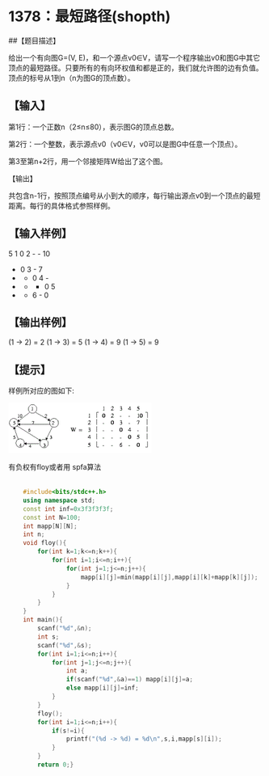 # 1378：最短路径(shopth)

##【题目描述】

给出一个有向图G=(V, E)，和一个源点v0∈V，请写一个程序输出v0和图G中其它顶点的最短路径。只要所有的有向环权值和都是正的，我们就允许图的边有负值。顶点的标号从1到n（n为图G的顶点数）。

## 【输入】

第1行：一个正数n（2≤n≤80），表示图G的顶点总数。

第2行：一个整数，表示源点v0（v0∈V，v0可以是图G中任意一个顶点）。

第3至第n+2行，用一个邻接矩阵W给出了这个图。

【输出】

共包含n-1行，按照顶点编号从小到大的顺序，每行输出源点v0到一个顶点的最短距离。每行的具体格式参照样例。

## 【输入样例】

5
1
0 2 - - 10
- 0 3 - 7
- - 0 4 -
- - - 0 5
- - 6 - 0

## 【输出样例】

(1 -> 2) = 2
(1 -> 3) = 5
(1 -> 4) = 9
(1 -> 5) = 9


## 【提示】

样例所对应的图如下:

<img src="1378.gif"></img>

 

有负权有floy或者用 spfa算法

```cpp

    #include<bits/stdc++.h>
    using namespace std;
    const int inf=0x3f3f3f3f;
    const int N=100;
    int mapp[N][N];
    int n; 
    void floy(){    
        for(int k=1;k<=n;k++){        
            for(int i=1;i<=n;i++){            
                for(int j=1;j<=n;j++){                
                    mapp[i][j]=min(mapp[i][j],mapp[i][k]+mapp[k][j]);
                }
            }    
        }
    }  
    int main(){    
        scanf("%d",&n);    
        int s;    
        scanf("%d",&s);    
        for(int i=1;i<=n;i++){        
            for(int j=1;j<=n;j++){            
                int a;            
                if(scanf("%d",&a)==1) mapp[i][j]=a;            
                else mapp[i][j]=inf;        
            }    
        }    
        floy();     
        for(int i=1;i<=n;i++){        
            if(s!=i){            
                printf("(%d -> %d) = %d\n",s,i,mapp[s][i]);        
            }    
        }    
        return 0;}

```
